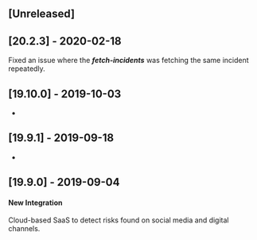 ## [Unreleased]


## [20.2.3] - 2020-02-18
Fixed an issue where the ***fetch-incidents*** was fetching the same incident repeatedly.

## [19.10.0] - 2019-10-03
-

## [19.9.1] - 2019-09-18
-

## [19.9.0] - 2019-09-04
#### New Integration
Cloud-based SaaS to detect risks found on social media and digital channels.
